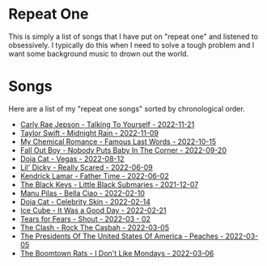 # Repeat One
This is simply a list of songs that I have put on "repeat one" and listened to obsessively. I typically do this when I need to solve a tough problem and I want some background music to drown out the world.

# Songs
Here are a list of my "repeat one songs" sorted by chronological order.

* [Carly Rae Jepson - Talking To Yourself - 2022-11-21](https://open.spotify.com/track/7I7Dk8FOkZqhqZp9N2RKiP?si=f9df7c55e3024261)
* [Taylor Swift - Midnight Rain - 2022-11-09](https://open.spotify.com/track/4D7BCuvgdJlYvlX5WlN54t?si=e70714abbff24c3c)
* [My Chemical Romance - Famous Last Words - 2022-10-15](https://open.spotify.com/track/2d6m2F4I7wCuAKtSsdhh83?si=0431b64291e644cf)
* [Fall Out Boy - Nobody Puts Baby In The Corner - 2022-09-20](https://open.spotify.com/track/0duHXG9iQP2NZsJACpbFZv?si=be86bfbc01f1483f)
* [Doja Cat - Vegas - 2022-08-12](https://open.spotify.com/track/0hquQWY3xvYqN4qtiquniF?si=d25942c9e63b4103)
* [Lil' Dicky - Really Scared - 2022-06-09](https://www.youtube.com/watch?v=_fVPtBy2ssM)
* [Kendrick Lamar - Father Time - 2022-06-02](https://open.spotify.com/track/28qA8y1sz0FTuSapsCxNOG?si=340b65e0b28f4156)
* [The Black Keys - Little Black Submaries - 2021-12-07](https://open.spotify.com/track/1PXsUXSM3LF2XNSkmIldPb?si=a950e7169c49480e)
* [Manu Pilas - Bella Ciao - 2022-02-10](https://open.spotify.com/track/3BsUcp4CFmJh39OKP4qbLx?si=6458c7500e3d4ac4)
* [Doja Cat - Celebrity Skin - 2022-02-14](https://open.spotify.com/track/66bLKGXOk3kPWWHP7Tbrki?si=b531d1413e514cd4)
* [Ice Cube - It Was a Good Day - 2022-02-21](https://open.spotify.com/track/2qOm7ukLyHUXWyR4ZWLwxA?si=c3ab548764fd4af6)
* [Tears for Fears - Shout - 2022-03 - 02](https://open.spotify.com/track/1oeUieVK2eXZBRUwsYjXe1?si=e9dbfd464e6c400f)
* [The Clash - Rock The Casbah - 2022-03-05](https://open.spotify.com/track/56KqaFSGTb7ifpt16t5Y1N?si=8c54f4a86b7543a5)
* [The Presidents Of The United States Of America - Peaches - 2022-03-05](https://open.spotify.com/track/3VEFybccRTeWSZRkJxDuNR?si=6aac0a093021437b)
* [The Boomtown Rats - I Don't Like Mondays - 2022-03-06](https://open.spotify.com/track/7JFoeg0arawADjGcz9gBnq?si=524e7ab32e634fe5)
